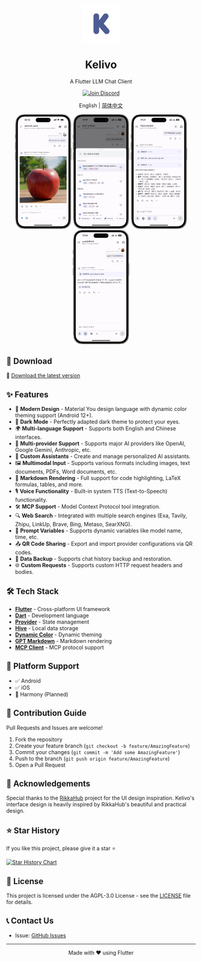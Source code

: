 <div align="center">
  <img src="assets/app_icon_foreground.svg" alt="Kelivo Icon" width="100" />
  <h1>Kelivo</h1>

A Flutter LLM Chat Client

  <a href="https://discord.gg/Tb8DyvvV5T" target="_blank">
    <img src="https://img.shields.io/badge/Join%20our%20Discord-5865F2?style=for-the-badge&logo=discord&logoColor=white" alt="Join Discord"/>
  </a>


English | [简体中文](README_ZH_CN.md)
</div>

<div align="center">
  <img src="docx/screenshot_1.png" alt="Chat Screen" width="150" />
  <img src="docx/screenshot_2.png" alt="Model Selection" width="150" />
  <img src="docx/screenshot_3.png" alt="Tool Calling" width="150" />
  <img src="docx/screenshot_4.png" alt="Web Search" width="150" />
</div>

## 🚀 Download

🔗 [Download the latest version](https://github.com/Chevey339/kelivo/releases/latest)

## ✨ Features

- 🎨 **Modern Design** - Material You design language with dynamic color theming support (Android 12+).
- 🌙 **Dark Mode** - Perfectly adapted dark theme to protect your eyes.
- 🌍 **Multi-language Support** - Supports both English and Chinese interfaces.
- 🔄 **Multi-provider Support** - Supports major AI providers like OpenAI, Google Gemini, Anthropic, etc.
- 🤖 **Custom Assistants** - Create and manage personalized AI assistants.
- 🖼️ **Multimodal Input** - Supports various formats including images, text documents, PDFs, Word documents, etc.
- 📝 **Markdown Rendering** - Full support for code highlighting, LaTeX formulas, tables, and more.
- 🎙️ **Voice Functionality** - Built-in system TTS (Text-to-Speech) functionality.
- 🛠️ **MCP Support** - Model Context Protocol tool integration.
- 🔍 **Web Search** - Integrated with multiple search engines (Exa, Tavily, Zhipu, LinkUp, Brave, Bing, Metaso, SearXNG).
- 🧩 **Prompt Variables** - Supports dynamic variables like model name, time, etc.
- 📤 **QR Code Sharing** - Export and import provider configurations via QR codes.
- 💾 **Data Backup** - Supports chat history backup and restoration.
- 🌐 **Custom Requests** - Supports custom HTTP request headers and bodies.

## 🛠️ Tech Stack

- **[Flutter](https://flutter.dev/)** - Cross-platform UI framework
- **[Dart](https://dart.dev/)** - Development language
- **[Provider](https://pub.dev/packages/provider)** - State management
- **[Hive](https://pub.dev/packages/hive)** - Local data storage
- **[Dynamic Color](https://pub.dev/packages/dynamic_color)** - Dynamic theming
- **[GPT Markdown](https://pub.dev/packages/gpt_markdown)** - Markdown rendering
- **[MCP Client](https://pub.dev/packages/mcp_client)** - MCP protocol support

## 📱 Platform Support

- ✅ Android
- ✅ iOS
- 🚧 Harmony (Planned)

## 🤝 Contribution Guide

Pull Requests and Issues are welcome!

1. Fork the repository
2. Create your feature branch (`git checkout -b feature/AmazingFeature`)
3. Commit your changes (`git commit -m 'Add some AmazingFeature'`)
4. Push to the branch (`git push origin feature/AmazingFeature`)
5. Open a Pull Request

## 💖 Acknowledgements

Special thanks to the [RikkaHub](https://github.com/re-ovo/rikkahub) project for the UI design inspiration. Kelivo's interface design is heavily inspired by RikkaHub's beautiful and practical design.

## ⭐ Star History

If you like this project, please give it a star ⭐

[![Star History Chart](https://api.star-history.com/svg?repos=Chevey339/kelivo&type=Date)](https://star-history.com/#Chevey339/kelivo&Date)

## 📄 License

This project is licensed under the AGPL-3.0 License - see the [LICENSE](LICENSE) file for details.

## 📞 Contact Us

- Issue: [GitHub Issues](https://github.com/Chevey339/kelivo/issues)

---

<div align="center">
Made with ❤️ using Flutter
</div>